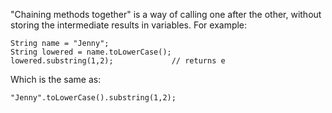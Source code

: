 "Chaining methods together" is a way of calling one after the other, without storing the intermediate results in variables. For example:

    String name = "Jenny";
    String lowered = name.toLowerCase();
    lowered.substring(1,2);             // returns e

Which is the same as:

    "Jenny".toLowerCase().substring(1,2);